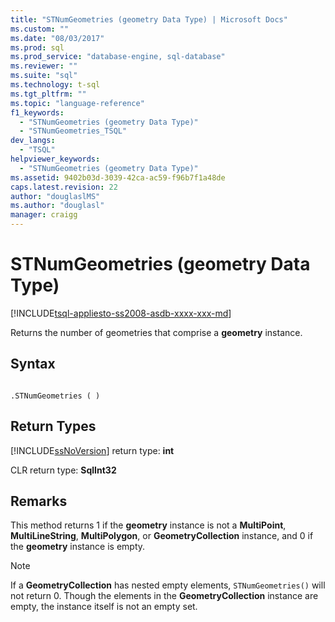 ```yaml
---
title: "STNumGeometries (geometry Data Type) | Microsoft Docs"
ms.custom: ""
ms.date: "08/03/2017"
ms.prod: sql
ms.prod_service: "database-engine, sql-database"
ms.reviewer: ""
ms.suite: "sql"
ms.technology: t-sql
ms.tgt_pltfrm: ""
ms.topic: "language-reference"
f1_keywords: 
  - "STNumGeometries (geometry Data Type)"
  - "STNumGeometries_TSQL"
dev_langs: 
  - "TSQL"
helpviewer_keywords: 
  - "STNumGeometries (geometry Data Type)"
ms.assetid: 9402b03d-3039-42ca-ac59-f96b7f1a48de
caps.latest.revision: 22
author: "douglaslMS"
ms.author: "douglasl"
manager: craigg
---
```

# STNumGeometries (geometry Data Type)
[!INCLUDE[tsql-appliesto-ss2008-asdb-xxxx-xxx-md](../../includes/tsql-appliesto-ss2008-asdb-xxxx-xxx-md.md)]

Returns the number of geometries that comprise a **geometry** instance.
  
## Syntax  
  
```  
  
.STNumGeometries ( )  
```  
  
## Return Types  
 [!INCLUDE[ssNoVersion](../../includes/ssnoversion-md.md)] return type: **int**  
  
 CLR return type: **SqlInt32**  
  
## Remarks  
 This method returns 1 if the **geometry** instance is not a **MultiPoint**, **MultiLineString**, **MultiPolygon**, or **GeometryCollection** instance, and 0 if the **geometry** instance is empty.  
  
> [!NOTE]  
>  If a **GeometryCollection** has nested empty elements, `STNumGeometries()` will not return 0. Though the elements in the **GeometryCollection** instance are empty, the instance itself is not an empty set.  
  
  

